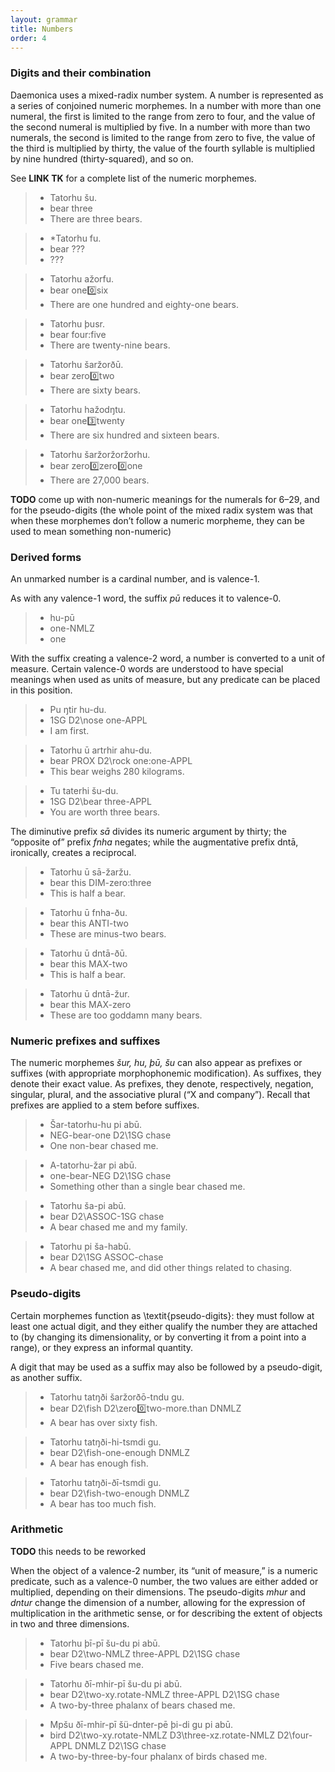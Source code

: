 ```yaml
---
layout: grammar
title: Numbers
order: 4
---
```


### Digits and their combination

Daemonica uses a mixed-radix number system. A number is
represented as a series of conjoined numeric morphemes. In a
number with more than one numeral, the first is
limited to the range from zero to four, and the
value of the second numeral is multiplied by five. In a number
with more than two numerals, the second is limited to
the range from zero to five, the value of the
third is multiplied by thirty, the value of the fourth
syllable is multiplied by nine hundred (thirty-squared), and so
on.

See **LINK TK** for a complete list of the numeric
morphemes.

>- Tatorhu šu.
>- bear three
>- There are three bears.

>- *Tatorhu fu.
>- bear ???
>- ???

>- Tatorhu ažorfu.
>- bear one:zero:six
>- There are one hundred and eighty-one bears.

>- Tatorhu þusr.
>- bear four:five
>- There are twenty-nine bears.

>- Tatorhu šaržorðū.
>- bear zero:zero:two
>- There are sixty bears.

>- Tatorhu hažodŋtu.
>- bear one:three:twenty
>- There are six hundred and sixteen bears.

>- Tatorhu šaržoržoržorhu.
>- bear zero:zero:zero:zero:one
>- There are 27,000 bears.

**TODO** come up with non-numeric meanings for the numerals for 6–29,
and for the pseudo-digits
(the whole point of the mixed radix system was that when these morphemes
don’t follow a numeric morpheme, they can be used to mean something non-numeric)

### Derived forms

An unmarked number is a cardinal number, and is valence-1.

As with any valence-1 word, the suffix _pū_ reduces it to
valence-0.

>- hu-pū
>- one-NMLZ
>- one

With the suffix creating a valence-2 word, a number is converted
to a unit of measure. Certain valence-0 words are understood to
have special meanings when used as units of measure, but any
predicate can be placed in this position.

>- Pu ŋtir hu-du.
>- 1SG D2\nose one-APPL
>- I am first.

>- Tatorhu ū artrhir ahu-du.
>- bear PROX D2\rock one:one-APPL
>- This bear weighs 280 kilograms.

>- Tu taterhi šu-du.
>- 1SG D2\bear three-APPL
>- You are worth three bears.

The diminutive prefix _sā_ divides its numeric argument by
thirty; the “opposite of” prefix _fnha_ negates; while the
augmentative prefix dntā, ironically,
creates a reciprocal.

>- Tatorhu ū sā-žaržu.
>- bear this DIM-zero:three
>- This is half a bear.

>- Tatorhu ū fnha-ðu.
>- bear this ANTI-two
>- These are minus-two bears.

>- Tatorhu ū dntā-ðū.
>- bear this MAX-two
>- This is half a bear.

>- Tatorhu ū dntā-žur.
>- bear this MAX-zero
>- These are too goddamn many bears.

### Numeric prefixes and suffixes

The numeric morphemes _šur, hu, þū, šu_ can also appear as
prefixes or suffixes (with appropriate morphophonemic
modification). As suffixes, they denote their exact value. As
prefixes, they denote, respectively, negation, singular, plural,
and the associative plural (“X and company”). Recall that
prefixes are applied to a stem before suffixes.

>- Šar-tatorhu-hu pi abū.
>- NEG-bear-one D2\1SG chase
>- One non-bear chased me.

>- A-tatorhu-žar pi abū.
>- one-bear-NEG D2\1SG chase
>- Something other than a single bear chased me.

>- Tatorhu ša-pi abū.
>- bear D2\ASSOC-1SG chase
>- A bear chased me and my family.

>- Tatorhu pi ša-habū.
>- bear D2\1SG ASSOC-chase
>- A bear chased me, and did other things related to chasing.

### Pseudo-digits

Certain morphemes function as \textit{pseudo-digits}: they must
follow at least one actual digit, and they either qualify the
number they are attached to (by changing its dimensionality, or
by converting it from a point into a range), or they express an
informal quantity.

A digit that may be used as a suffix may also be followed by a
pseudo-digit, as another suffix.

>- Tatorhu tatŋði šaržorðō-tndu gu.
>- bear D2\fish D2\zero:zero:two-more.than DNMLZ
>- A bear has over sixty fish.

>- Tatorhu tatŋði-hi-tsmdi gu.
>- bear D2\fish-one-enough DNMLZ
>- A bear has enough fish.

>- Tatorhu tatŋði-ðī-tsmdi gu.
>- bear D2\fish-two-enough DNMLZ
>- A bear has too much fish.

### Arithmetic

**TODO** this needs to be reworked

When the object of a valence-2 number, its “unit of measure,”
is a numeric predicate, such as a valence-0 number, the two
values are either added or multiplied, depending on their
dimensions. The pseudo-digits _mhur_ and _dntur_
change the dimension of a number, allowing for the expression of
multiplication in the arithmetic sense, or for describing the
extent of objects in two and three dimensions.

>- Tatorhu þī-pī šu-du pi abū.
>- bear D2\two-NMLZ three-APPL D2\1SG chase
>- Five bears chased me.

>- Tatorhu ðī-mhir-pī šu-du pi abū.
>- bear D2\two-xy.rotate-NMLZ three-APPL D2\1SG
  chase
>- A two-by-three phalanx of bears chased me.

>- Mpšu ðī-mhir-pī šü-dnter-pē þi-di gu pi abū.
>- bird D2\two-xy.rotate-NMLZ
  D3\three-xz.rotate-NMLZ D2\four-APPL DNMLZ
  D2\1SG chase
>- A two-by-three-by-four phalanx of birds chased me.
